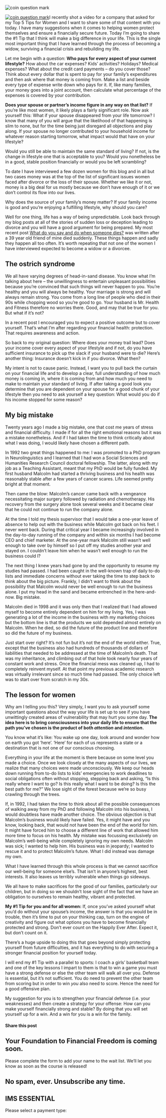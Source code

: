 ![coin question mark](https://yourfinanciallaunchpad.com/wp-content/uploads/elementor/thumbs/coin-question-mark-qdc6crp5rpm0nhkoedao3cjvtinp6cfqlffsh68byg.jpg "coin-question-mark.jpg")

[![coin question mark](http://yflmainprod.wpengine.com/wp-content/uploads/2013/03/coin-question-mark_thumb.jpg "coin question mark")](attachments/coin-question-mark.jpg)I recently shot a video for a company that asked for my Top 5 Tips for Women and I want to share some of that content with you today. I have many suggestions when it comes to helping women protect themselves and ensure a financially secure future. Today I’m going to share the #1 Tip that I think will make a big difference in your life. This is the single most important thing that I have learned through the process of becoming a widow, surviving a financial crisis and rebuilding my life.

Let me begin with a question: **Who pays for every aspect of your current lifestyle?** How about the car expenses? Kids’ activities? Holidays? Medical expenses? What about the credit card payments – do you cover those? Think about every dollar that is spent to pay for your family’s expenditures and then ask where that money is coming from. Make a list and beside every type of expense write down who pays for it. If, like many families, your money goes into a joint account, then calculate what percentage of the expenses is covered by your contribution.

**Does your spouse or partner’s income figure in any way on that list?** If you’re like most women, it likely plays a fairly significant role. Now ask yourself this: What if your spouse disappeared from your life tomorrow? I know that many of you will argue that the likelihood of that happening is slim to none, but for the time being just disregard all objections and play along. If your spouse no longer contributed to your household income for whatever reason starting tomorrow, what impact would that have on your lifestyle?

Would you still be able to maintain the same standard of living? If not, is the change in lifestyle one that is acceptable to you? Would you nonetheless be in a good, stable position financially or would you be left scrambling?

To date I have interviewed a few dozen women for this blog and in all but two cases money was at the top of the list of significant issues women faced after divorce or the loss of their spouse. Whether we like it or not, money is a big deal for us mostly because we don’t have enough of it or we don’t control its flow into our lives.

Why does the source of your family’s money matter? If your family income is good and you’re enjoying a fulfilling lifestyle, why should you care?

Well for one thing, life has a way of being unpredictable. Look back through my blog posts at all of the stories of sudden loss or deception leading to divorce and you will have a good argument for being prepared. My most recent post [What do you say and do when someone dies?](https://yflmainprod.wpengine.com/2013/03/what-do-you-say-and-do-when-someone-dies/) was written after a 39 year old friend of mine died suddenly. These things happen and sadly they happen all too often. It’s worth repeating that not one of the women I have interviewed expected to become a widow or a divorcee.

## The ostrich syndrome

We all have varying degrees of head-in-sand disease. You know what I’m talking about here – the unwillingness to entertain unpleasant possibilities because you’re convinced that such things will never happen to you. You’re healthy and you will always be healthy. Your marriage is strong and will always remain strong. You come from a long line of people who died in their 90s while chopping wood so you’re good to go. Your husband is Mr. Health and Fitness therefore no worries there. Good, and may that be true for you. But what if it’s not?

In a recent post I encouraged you to expect a positive outcome but to cover yourself. That’s what I’m after regarding your financial health: protection. That requires awareness and action.

So back to my original question: Where does your money trail lead? Does your income cover every aspect of your lifestyle and if not, do you have sufficient insurance to pick up the slack if your husband were to die? Here’s another thing: Insurance doesn’t kick in if you divorce. What then?

My intent is not to cause panic. Instead, I want you to pull back the curtain on your financial life and to develop a clear, full understanding of how much money is coming in, where it is coming from and how much you need to make to maintain your standard of living. If after taking a good look you determine that you are dependent on your spouse for a good chunk of your lifestyle then you need to ask yourself a key question: What would you do if his income stopped for some reason?

## My big mistake

Twenty years ago I made a big mistake, one that cost me years of stress and financial difficulty. I made if for all the right emotional reasons but it was a mistake nonetheless. And if I had taken the time to think critically about what I was doing, I would likely have chosen a different path.

In 1992 two great things happened to me: I was promoted to a PhD program in Neurolinguistics and I learned that I had won a Social Sciences and Humanities Research Council doctoral fellowship. The latter, along with my job as a Teaching Assistant, meant that my PhD would be fully funded. My first husband Malcolm had started a thriving business and his health was reasonably stable after a few years of cancer scares. Life seemed pretty bright at that moment.

Then came the blow: Malcolm’s cancer came back with a vengeance necessitating major surgery followed by radiation and chemotherapy. His recovery from the surgery alone took several weeks and it became clear that he could not continue to run the company alone.

At the time I told my thesis supervisor that I would take a one-year leave of absence to help out with the business while Malcolm got back on his feet. I never went back. During that critical year I became increasingly involved in the day-to-day running of the company and within six months I had become CEO and chief marketer. At the one-year mark Malcolm still wasn’t well enough to take over by himself so I put off my studies another year and stayed on. I couldn’t leave him when he wasn’t well enough to run the business could I?

The next thing I knew years had gone by and the opportunity to resume my studies had passed. I had been caught in the well-known trap of daily to-do lists and immediate concerns without ever taking the time to step back to think about the big picture. Frankly, I didn’t want to think about the possibility that Malcolm would never be well enough to run the business alone. I put my head in the sand and became entrenched in the here-and-now. Big mistake.

Malcolm died in 1998 and it was only then that I realized that I had allowed myself to become entirely dependent on him for my living. Yes, I was generating a lot of the income in the business with my marketing choices but the bottom line is that the products we sold depended almost entirely on Malcolm. When he died, so did the future of the product line and therefore so did the future of my business.

Just start over right? It’s not fun but it’s not the end of the world either. True, except that the business also had hundreds of thousands of dollars of liabilities that needed to be addressed at the time of Malcolm’s death. That was my inheritance, and climbing out of that hole took nearly four years of constant work and stress. Once the financial mess was cleaned up, I had to completely reinvent myself. At that point my previous academic research was virtually irrelevant since so much time had passed. The only choice left was to start over from scratch in my 30s.

## The lesson for women

Why am I telling you this? Very simply, I want you to ask yourself some important questions about the way your life is set up to see if you have unwittingly created areas of vulnerability that may hurt you some day. **The idea here is to bring consciousness into your daily life to ensure that the path you’ve chosen is the product of both *attention* and *intention*.**

You know what it’s like: You wake up one day, look around and wonder how on earth you got ‘here’. ‘Here’ for each of us represents a state or a destination that is not one of our conscious choosing.

Everything in your life at the moment is there because on some level you made a choice. Once we look closely at the many aspects of our lives, we realize that many choices were made unconsciously. We keep our heads down running from to-do lists to kids’ emergencies to work deadlines to social obligations often without stopping, stepping back and asking, “Is this really where I want to go? Is this really what I want to be doing? Is this the best path for me?” We lose sight of the forest because we’re so busy crawling through the trees.

If, in 1992, I had taken the time to think about all the possible consequences of walking away from my PhD and following Malcolm into his business, I would doubtless have made another choice. The obvious objection is that Malcolm’s business would likely have failed. Yes, it might have and you know, looking back, that would not have been the end of the world for him. It might have forced him to choose a different line of work that allowed him more time to focus on his health. My mistake was focussing exclusively on Malcolm’s well-being while completely ignoring my own needs. Malcolm was sick; I wanted to help him. His business was in jeopardy; I wanted to rescue it and to protect Malcolm’s future. What I did instead was damage my own.

What I have learned through this whole process is that we cannot sacrifice our well-being for someone else’s. That isn’t in anyone’s highest, best interests. It also leaves us terribly vulnerable when things go sideways.

We all have to make sacrifices for the good of our families, particularly our children, but in doing so we shouldn’t lose sight of the fact that we have an obligation to ourselves to remain healthy, vibrant and protected.

**My #1 Tip for you and for all women:** If, once you’ve asked yourself what you’d do without your spouse’s income, the answer is that you would be in trouble, then it’s time to put on your thinking cap, turn on the engine of creativity and figure out what options you have to become financially protected and strong. Don’t ever count on the Happily Ever After. Expect it, but don’t count on it.

There’s a huge upside to doing this that goes beyond simply protecting yourself from future difficulties, and it has everything to do with securing a stronger financial position for yourself today.

I will end my #1 Tip with a parallel to sports: I coach a girls’ basketball team and one of the key lessons I impart to them is that to win a game you must have a strong defense or else the other team will walk all over you. Defense is essential, but it’s not sufficient. You do need to prevent the other team from scoring but in order to win *you* also need to score. Hence the need for a good offensive plan.

My suggestion for you is to strengthen your financial defense (i.e. your weaknesses) and then create a strategy for your offense: How can you make yourself financially strong and stable? By doing that you will set yourself up for a win. And a win for you is a win for the family.

#### Share this post

## Your Foundation to Financial Freedom is coming soon.

Please complete the form to add your name to the wait list. We’ll let you know as soon as the course is released!

## No spam, ever. Unsubscribe any time.

## IMS ESSENTIAL

Please select a payment type: